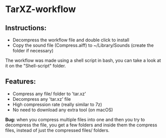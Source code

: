# TarXZ-workflow

Instructions:
------------
*  Decompress the workflow file and double click to install
*  Copy the sound file (Compress.aiff) to ~/Library/Sounds (create the folder if necessary)

The workflow was made using a shell script in bash, you can take a look at it on the "Shell-script" folder.

Features:
--------

*  Compress any file/ folder to 'tar.xz'
*  Decompress any 'tar.xz' file
*  High compression rate (really similar to 7z)
*  No need to download any extra tool (on macOS)

**Bug:** when you compress multiple files into one and then you try to decompress the file, you get a  few folders and inside them the compress files, instead of just the compressed files/ folders.
